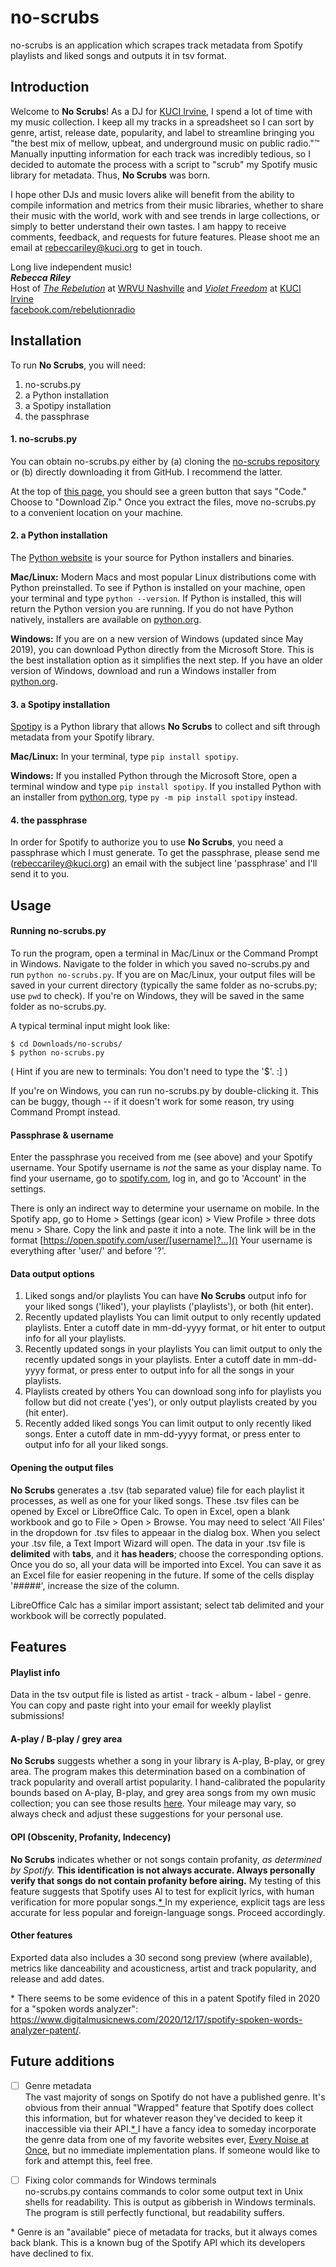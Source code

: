 # no-scrubs
no-scrubs is an application which scrapes track metadata from Spotify playlists and liked songs and outputs it in tsv format.

## Introduction
Welcome to **No Scrubs**!  As a DJ for [KUCI Irvine](https://kuci.org), I spend a lot of time with my music collection.  I keep all my tracks in a spreadsheet so I can sort by genre, artist, release date, popularity, and label to streamline bringing you "the best mix of mellow, upbeat, and underground music on public radio."™  Manually inputting information for each track was incredibly tedious, so I decided to automate the process with a script to "scrub" my Spotify music library for metadata.  Thus, **No Scrubs** was born.

I hope other DJs and music lovers alike will benefit from the ability to compile information and metrics from their music libraries, whether to share their music with the world, work with and see trends in large collections, or simply to better understand their own tastes.  I am happy to receive comments, feedback, and requests for future features.  Please shoot me an email at rebeccariley@kuci.org to get in touch.

Long live independent music!  
_**Rebecca Riley**_  
Host of [_The Rebelution_](https://facebook.com/rebelutionradio) at [WRVU Nashville](https://wrvu.org/) and [_Violet Freedom_](https://violetfreedom.kuci.org/) at [KUCI Irvine](https://kuci.org)  
[facebook.com/rebelutionradio](https://facebook.com/rebelutionradio)

## Installation
To run **No Scrubs**, you will need:
1.  no-scrubs.py
2.  a Python installation
3.  a Spotipy installation
4.  the passphrase

#### 1. no-scrubs.py
You can obtain no-scrubs.py either by (a) cloning the [no-scrubs repository](https://github.com/rebecca-riley/no-scrubs) or (b) directly downloading it from GitHub.  I recommend the latter.

At the top of [this page](https://github.com/rebecca-riley/no-scrubs), you should see a green button that says "Code."  Choose to "Download Zip."  Once you extract the files, move no-scrubs.py to a convenient location on your machine.

#### 2. a Python installation
The [Python website](https://www.python.org/downloads/) is your source for Python installers and binaries.

**Mac/Linux:** Modern Macs and most popular Linux distributions come with Python preinstalled.  To see if Python is installed on your machine, open your terminal and type `python --version`.  If Python is installed, this will return the Python version you are running.  If you do not have Python natively, installers are available on [python.org](https://www.python.org/downloads/).

**Windows:** If you are on a new version of Windows (updated since May 2019), you can download Python directly from the Microsoft Store.  This is the best installation option as it simplifies the next step.  If you have an older version of Windows, download and run a Windows installer from [python.org](https://www.python.org/downloads/).

#### 3. a Spotipy installation
[Spotipy](https://spotipy.readthedocs.io/) is a Python library that allows **No Scrubs** to collect and sift through metadata from your Spotify library.

**Mac/Linux:** In your terminal, type `pip install spotipy`.

**Windows:** If you installed Python through the Microsoft Store, open a terminal window and type `pip install spotipy`.  If you installed Python with an installer from [python.org](https://www.python.org/downloads/), type `py -m pip install spotipy` instead.

#### 4. the passphrase
In order for Spotify to authorize you to use **No Scrubs**, you need a passphrase which I must generate.  To get the passphrase, please send me (rebeccariley@kuci.org) an email with the subject line 'passphrase' and I'll send it to you.

## Usage
#### Running no-scrubs.py
To run the program, open a terminal in Mac/Linux or the Command Prompt in Windows.  Navigate to the folder in which you saved no-scrubs.py and run `python no-scrubs.py`.  If you are on Mac/Linux, your output files will be saved in your current directory (typically the same folder as no-scrubs.py; use `pwd` to check).  If you're on Windows, they will be saved in the same folder as no-scrubs.py.

A typical terminal input might look like:
```
$ cd Downloads/no-scrubs/
$ python no-scrubs.py
```
( Hint if you are new to terminals: You don't need to type the '$'. :] )

If you're on Windows, you can run no-scrubs.py by double-clicking it.  This can be buggy, though -- if it doesn't work for some reason, try using Command Prompt instead.

#### Passphrase & username
Enter the passphrase you received from me (see above) and your Spotify username.  Your Spotify username is *not* the same as your display name.  To find your username, go to [spotify.com](https://open.spotify.com/), log in, and go to 'Account' in the settings.

There is only an indirect way to determine your username on mobile.  In the Spotify app, go to Home > Settings (gear icon) > View Profile > three dots menu > Share.  Copy the link and paste it into a note.  The link will be in the format [https://open.spotify.com/user/[username]?...]()  Your username is everything after 'user/' and before '?'.

#### Data output options
1.  Liked songs and/or playlists
    You can have **No Scrubs** output info for your liked songs ('liked'), your playlists ('playlists'), or both (hit enter).
2.  Recently updated playlists
    You can limit output to only recently updated playlists.  Enter a cutoff date in mm-dd-yyyy format, or hit enter to output info for all your playlists.
3.  Recently updated songs in your playlists
    You can limit output to only the recently updated songs in your playlists.  Enter a cutoff date in mm-dd-yyyy format, or press enter to output info for all the songs     in your playlists.
4.  Playlists created by others
    You can download song info for playlists you follow but did not create ('yes'), or only output playlists created by you (hit enter).
5.  Recently added liked songs
    You can limit output to only recently liked songs.  Enter a cutoff date in mm-dd-yyyy format, or press enter to output info for all your liked songs.

#### Opening the output files
**No Scrubs** generates a .tsv (tab separated value) file for each playlist it processes, as well as one for your liked songs.  These .tsv files can be opened by Excel or LibreOffice Calc.  To open in Excel, open a blank workbook and go to File > Open > Browse.  You may need to select 'All Files' in the dropdown for .tsv files to appeaar in the dialog box.  When you select your .tsv file, a Text Import Wizard will open.  The data in your .tsv file is **delimited** with **tabs**, and it **has headers**; choose the corresponding options.  Once you do so, all your data will be imported into Excel.  You can save it as an Excel file for easier reopening in the future.  If some of the cells display '#####', increase the size of the column.

LibreOffice Calc has a similar import assistant; select tab delimited and your workbook will be correctly populated.

## Features
#### Playlist info
Data in the tsv output file is listed as artist - track - album - label - genre.  You can copy and paste right into your email for weekly playlist submissions!

#### A-play / B-play / grey area
**No Scrubs** suggests whether a song in your library is A-play, B-play, or grey area.  The program makes this determination based on a combination of track popularity and overall artist popularity.  I hand-calibrated the popularity bounds based on A-play, B-play, and grey area songs from my own music collection; you can see those results [here](https://violetfreedom.kuci.org/post/663523339838603264/no-scrubs-popularity-calibration-during-the).  Your mileage may vary, so always check and adjust these suggestions for your personal use.

#### OPI (Obscenity, Profanity, Indecency)
**No Scrubs** indicates whether or not songs contain profanity, _as determined by Spotify._  **This identification is not always accurate.  Always personally verify that songs do not contain profanity before airing.**  My testing of this feature suggests that Spotify uses AI to test for explicit lyrics, with human verification for more popular songs.[* ](#ftnt1)  In my experience, explicit tags are less accurate for less popular and foreign-language songs.  Proceed accordingly.

#### Other features
Exported data also includes a 30 second song preview (where available), metrics like danceability and acousticness, artist and track popularity, and release and add dates.

<a name="ftnt1">*</a> There seems to be some evidence of this in a patent Spotify filed in 2020 for a "spoken words analyzer": https://www.digitalmusicnews.com/2020/12/17/spotify-spoken-words-analyzer-patent/.

## Future additions
- [ ] Genre metadata  
The vast majority of songs on Spotify do not have a published genre.  It's obvious from their annual "Wrapped" feature that Spotify does collect this information, but for whatever reason they've decided to keep it inaccessible via their API.[* ](#ftnt2)  I have a fancy idea to someday incorporate the genre data from one of my favorite websites ever, [Every Noise at Once](https://everynoise.com/), but no immediate implementation plans.  If someone would like to fork and attempt this, feel free.

- [ ] Fixing color commands for Windows terminals  
no-scrubs.py contains commands to color some output text in Unix shells for readability.  This is output as gibberish in Windows terminals.  The program is still perfectly functional, but readability suffers.

<a name="ftnt2">*</a> Genre is an "available" piece of metadata for tracks, but it always comes back blank.  This is a known bug of the Spotify API which its developers have declined to fix.
